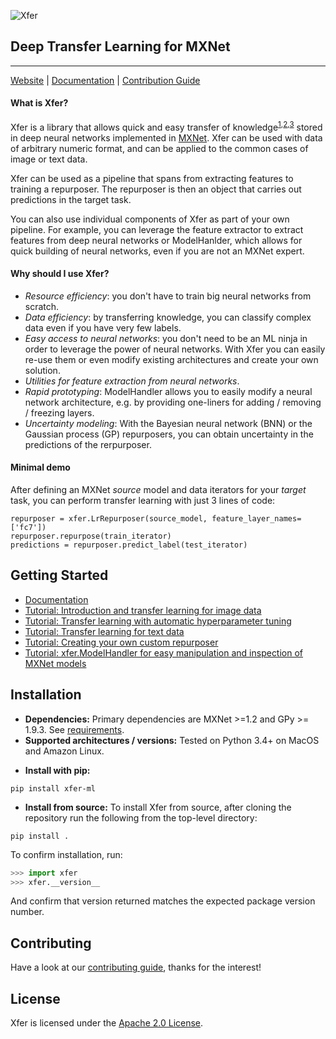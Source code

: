 ![Xfer](doc/image/logo_330x200.png)

## Deep Transfer Learning for MXNet

--------------------------------------------------------------------------------


[Website](https://github.com/amzn/xfer) |
[Documentation](https://github.com/amzn/xfer/docs) |
[Contribution Guide](https://github.com/amzn/xfer/CONTRIBUTING.md)

#### What is Xfer?
Xfer is a library that allows quick and easy transfer of knowledge<sup>[1](ftp://ftp.cs.wisc.edu/machine-learning/shavlik-group/torrey.handbook09.pdf),[2](http://cs231n.github.io/transfer-learning/),[3](https://papers.nips.cc/paper/5347-how-transferable-are-features-in-deep-neural-networks.pdf)</sup> stored in deep neural networks implemented in [MXNet](https://mxnet.incubator.apache.org/). Xfer can be used with data of arbitrary numeric format, and can be applied to the common cases of image or text data.

Xfer can be used as a pipeline that spans from extracting features to training a repurposer. The repurposer is then an object that carries out predictions in the target task.

You can also use individual components of Xfer as part of your own pipeline. For example, you can leverage the feature extractor to extract features from deep neural networks or ModelHanlder, which allows for quick building of neural networks, even if you are not an MXNet expert.

#### Why should I use Xfer?
* _Resource efficiency_: you don't have to train big neural networks from scratch.
* _Data efficiency_: by transferring knowledge, you can classify complex data even if you have very few labels.
* _Easy access to neural networks_: you don't need to be an ML ninja in order to leverage the power of neural networks. With Xfer you can easily re-use them or even modify existing architectures and create your own solution.
* _Utilities for feature extraction from neural networks_.
* _Rapid prototyping_: ModelHandler allows you to easily modify a neural network architecture, e.g. by providing one-liners for adding / removing / freezing layers.
* _Uncertainty modeling_: With the Bayesian neural network (BNN) or the Gaussian process (GP) repurposers, you can obtain uncertainty in the predictions of the rerpurposer.

#### Minimal demo

After defining an MXNet _source_ model and data iterators for your _target_ task, you can perform transfer learning with just 3 lines of code:
```
repurposer = xfer.LrRepurposer(source_model, feature_layer_names=['fc7'])
repurposer.repurpose(train_iterator)
predictions = repurposer.predict_label(test_iterator)
```

## Getting Started
* [Documentation](TODO)
* [Tutorial: Introduction and transfer learning for image data](TODO)
* [Tutorial: Transfer learning with automatic hyperparameter tuning](TODO)
* [Tutorial: Transfer learning for text data](TODO)
* [Tutorial: Creating your own custom repurposer](TODO)
* [Tutorial: xfer.ModelHandler for easy manipulation and inspection of MXNet models](TODO)

## Installation
* __Dependencies:__
Primary dependencies are MXNet >=1.2 and GPy >= 1.9.3. See [requirements](requirements.txt).
* __Supported architectures / versions:__
Tested on Python 3.4+ on MacOS and Amazon Linux.

- __Install with pip:__
```
pip install xfer-ml
```
-  __Install from source:__
To install Xfer from source, after cloning the repository run the following from the top-level directory:
```
pip install .
```

To confirm installation, run:
```python
>>> import xfer
>>> xfer.__version__
```
And confirm that version returned matches the expected package version number.

## Contributing
Have a look at our [contributing guide](CONTRIBUTING.md), thanks for the interest!


## License

Xfer is licensed under the [Apache 2.0 License](LICENSE).